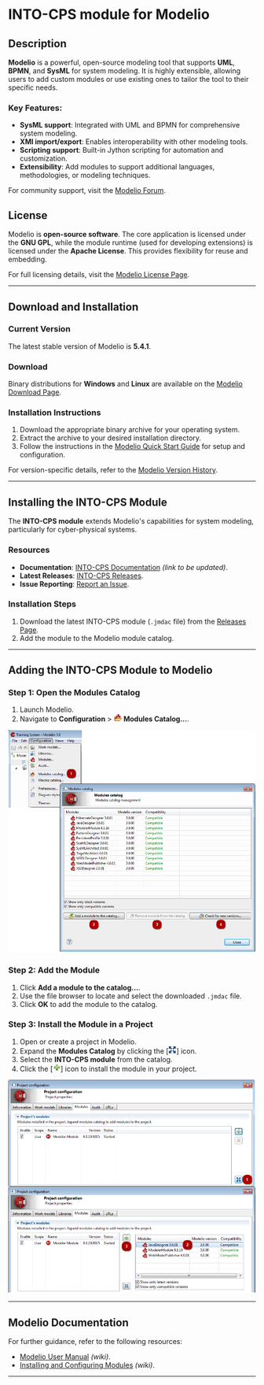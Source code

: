 # INTO-CPS module for Modelio 


## Description  

**Modelio** is a powerful, open-source modeling tool that supports **UML**, **BPMN**, and **SysML** for system modeling. It is highly extensible, allowing users to add custom modules or use existing ones to tailor the tool to their specific needs.  

### Key Features:  
- **SysML support**: Integrated with UML and BPMN for comprehensive system modeling.  
- **XMI import/export**: Enables interoperability with other modeling tools.  
- **Scripting support**: Built-in Jython scripting for automation and customization.  
- **Extensibility**: Add modules to support additional languages, methodologies, or modeling techniques.  

For community support, visit the [Modelio Forum](http://www.modelio.org/forum/index.html).  

## License  
Modelio is **open-source software**. The core application is licensed under the **GNU GPL**, while the module runtime (used for developing extensions) is licensed under the **Apache License**. This provides flexibility for reuse and embedding.  

For full licensing details, visit the [Modelio License Page](http://www.modelio.org/about-modelio/license.html).  

---

## Download and Installation  

### Current Version  
The latest stable version of Modelio is **5.4.1**.  

### Download  
Binary distributions for **Windows** and **Linux** are available on the [Modelio Download Page](http://www.modelio.org/downloads/download-modelio.html).  

### Installation Instructions  
1. Download the appropriate binary archive for your operating system.  
2. Extract the archive to your desired installation directory.  
3. Follow the instructions in the [Modelio Quick Start Guide](https://github.com/ModelioOpenSource/Modelio/wiki) for setup and configuration.  

For version-specific details, refer to the [Modelio Version History](https://github.com/ModelioOpenSource/Modelio/releases).  

---

## Installing the INTO-CPS Module  

The **INTO-CPS module** extends Modelio's capabilities for system modeling, particularly for cyber-physical systems.  

### Resources  
- **Documentation**: [INTO-CPS Documentation](todo) *(link to be updated)*.  
- **Latest Releases**: [INTO-CPS Releases](https://github.com/INTO-CPS-Association/sysml-profile/releases).  
- **Issue Reporting**: [Report an Issue](https://github.com/INTO-CPS-Association/sysml-profile/issues/new).  

### Installation Steps  
1. Download the latest INTO-CPS module (`.jmdac` file) from the [Releases Page](https://github.com/INTO-CPS-Association/sysml-profile/releases).  
2. Add the module to the Modelio module catalog.  

---

## Adding the INTO-CPS Module to Modelio  

### Step 1: Open the Modules Catalog  
1. Launch Modelio.  
2. Navigate to **Configuration** > ![2] **Modules Catalog...**. 

![1]

### Step 2: Add the Module  
1. Click **Add a module to the catalog...**.  
2. Use the file browser to locate and select the downloaded `.jmdac` file.  
3. Click **OK** to add the module to the catalog.  

### Step 3: Install the Module in a Project



1. Open or create a project in Modelio.  
2. Expand the **Modules Catalog** by clicking the [![4]] icon.  
3. Select the **INTO-CPS module** from the catalog.  
4. Click the [![5]] icon to install the module in your project.

![3]

   [1]: img/module_catalog.png
   [2]: img/modulecatalog.png
   [3]: img/en-installingmodules.png
   [4]: img/maximize.png
   [5]: img/add.png


---

## Modelio Documentation  
For further guidance, refer to the following resources:  
- [Modelio User Manual](https://github.com/ModelioOpenSource/Modelio/wiki/Modelio-User-Documentation) *(wiki)*.  
- [Installing and Configuring Modules](https://github.com/ModelioOpenSource/Modelio/wiki/Modeler-_modeler_managing_projects_configuring_project_modules) *(wiki)*.  

---
